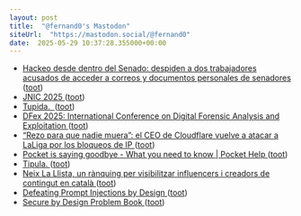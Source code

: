 ```yaml
---
layout: post
title:  "@fernand0's Mastodon"
siteUrl:  "https://mastodon.social/@fernand0"
date:  2025-05-29 10:37:28.355000+00:00
---
```

*  [Hackeo desde dentro del Senado: despiden a dos trabajadores acusados de acceder a correos y documentos personales de senadores ](https://www.genbeta.com/actualidad/hackeo-dentro-senado-despiden-a-dos-trabajadores-acusados-acceder-a-correos-documentos-personales-senadore) ([toot](https://mastodon.social/@fernand0/114590682208875052))
*  [JNIC 2025 ](https://2025.jnic.es) ([toot](https://mastodon.social/@fernand0/114590481756646447))
*  [Tupida.  ](https://avecesunafoto.wordpress.com/2025/05/28/tupida-2) ([toot](https://mastodon.social/@fernand0/114590199029605618))
*  [DFex 2025: International Conference on Digital Forensic Analysis and Exploitation   ](https://ciberseguridad.unizar.es/congreso-dfex/) ([toot](https://mastodon.social/@fernand0/114590147051207329))
*  [“Rezo para que nadie muera”: el CEO de Cloudflare vuelve a atacar a LaLiga por los bloqueos de IP ](https://www.genbeta.com/actualidad/rezo-nadie-muera-ceo-cloudflare-vuelve-a-atacar-a-laliga-bloqueos-i) ([toot](https://mastodon.social/@fernand0/114588513151054916))
*  [Pocket is saying goodbye - What you need to know \| Pocket Help ](https://support.mozilla.org/en-US/kb/future-of-pocke) ([toot](https://mastodon.social/@fernand0/114586706110991525))
*  [Tipula. ](https://avecesunafoto.wordpress.com/2025/05/27/tipula) ([toot](https://mastodon.social/@fernand0/114586484567871834))
*  [Neix La Llista, un rànquing per visibilitzar influencers i creadors de contingut en català ](https://www.3cat.cat/324/neix-la-llista-un-ranquing-per-visibilitzar-influencers-i-creadors-de-contingut-en-catala/noticia/3352956) ([toot](https://mastodon.social/@fernand0/114586317856689928))
*  [Defeating Prompt Injections by Design ](https://arxiv.org/abs/2503.1881) ([toot](https://mastodon.social/@fernand0/114586123045762102))
*  [Secure by Design Problem Book ](https://www.gov.uk/government/publications/secure-by-design-problem-book/secure-by-design-problem-boo) ([toot](https://mastodon.social/@fernand0/114585924152170678))
